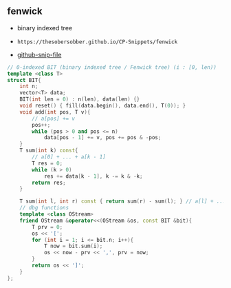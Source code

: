 
## fenwick

- binary indexed tree
- ```
  https://thesobersobber.github.io/CP-Snippets/fenwick
  ```
- [github-snip-file](https://github.com/theSoberSobber/CP-Snippets/blob/main/snippets.json#L530)

```cpp
// 0-indexed BIT (binary indexed tree / Fenwick tree) (i : [0, len))
template <class T>
struct BIT{
    int n;
    vector<T> data;
    BIT(int len = 0) : n(len), data(len) {}
    void reset() { fill(data.begin(), data.end(), T(0)); }
    void add(int pos, T v){ 
        // a[pos] += v
        pos++;
        while (pos > 0 and pos <= n)
            data[pos - 1] += v, pos += pos & -pos;
    }
    T sum(int k) const{ 
        // a[0] + ... + a[k - 1]
        T res = 0;
        while (k > 0)
            res += data[k - 1], k -= k & -k;
        return res;
    }

    T sum(int l, int r) const { return sum(r) - sum(l); } // a[l] + ... + a[r - 1]
    // dbg functions
    template <class OStream>
    friend OStream &operator<<(OStream &os, const BIT &bit){
        T prv = 0;
        os << '[';
        for (int i = 1; i <= bit.n; i++){
            T now = bit.sum(i);
            os << now - prv << ',', prv = now;
        }
        return os << ']';
    }
};
```
